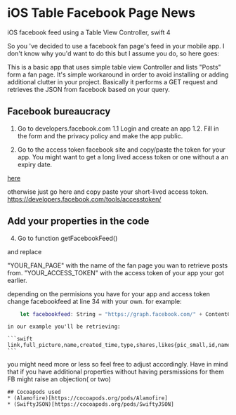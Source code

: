 # iOS Table Facebook Page News 

iOS facebook feed using a Table View Controller, swift 4


So you 've decided to use a facebook fan page's feed in your mobile app.
I don't know why you'd want to do this but I assume you do, so here goes:

This is a basic app that uses simple table view Controller and lists "Posts" form a fan page.
It's simple workaround in order to avoid installing or adding additional clutter in your project.
Basically it performs a GET request and retrieves the JSON from facebook based on your query.

## Facebook bureaucracy 

1. Go to developers.facebook.com
1.1 Login and create an app
1.2. Fill in the form and the privacy policy and make the app public.

3. Go to the access token facebook site and copy/paste the token for your app.
You might want to get a long lived access token or one without a an expiry date.

[here](https://medium.com/@Jenananthan/how-to-create-non-expiry-facebook-page-token-6505c642d0b1)

otherwise just go here and copy paste your short-lived access token.
 https://developers.facebook.com/tools/accesstoken/

## Add your properties in the code
4. Go to function getFacebookFeed()

and replace

"YOUR_FAN_PAGE" with the name of the fan page you wan to retrieve posts from.
"YOUR_ACCESS_TOKEN" with the access token of your app your got earlier.

depending on the permisions you have for your app and access token change facebookfeed at line 34 with your own.
for example:
```swift
    let facebookfeed: String = "https://graph.facebook.com/" + ContentCode + "/feed?fields=link,full_picture,name,created_time,type,shares,likes{pic_small,id,name},source,message,description,icon&access_token=" + AccessToken
```
	
	in our example you'll be retrieving:
	
	```swift link,full_picture,name,created_time,type,shares,likes{pic_small,id,name},source,message,description,icon
	```

you might need more or less so feel free to adjust accordingly. Have in mind that if you have additional properties without having persmissions for them FB might raise an objection( or two)
	
	## Cocoapods used
	* (Alamofire)[https://cocoapods.org/pods/Alamofire]
	* (SwiftyJSON)[https://cocoapods.org/pods/SwiftyJSON]
	
	

